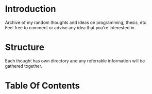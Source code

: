 # Introduction
Archive of my random thoughts and ideas on programming, thesis, etc.  
Feel free to comment or advise any idea that you're interested in.  

# Structure
Each thought has own directory and any referrable information will be gathered together.  

# Table Of Contents

